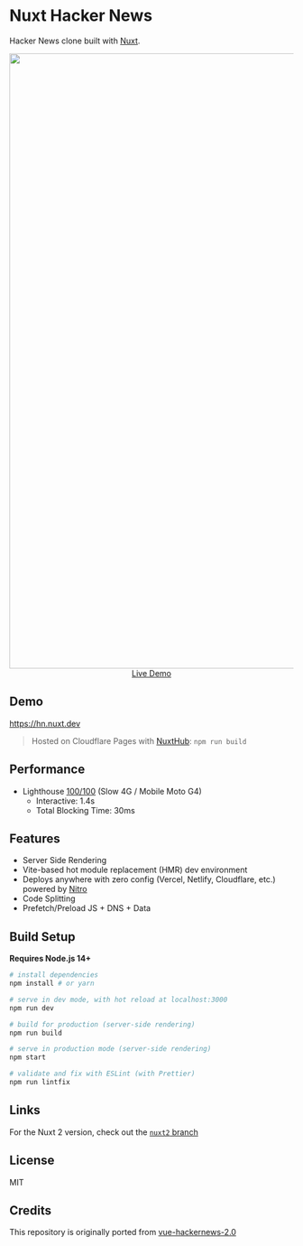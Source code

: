 # Nuxt Hacker News

Hacker News clone built with [Nuxt](https://nuxt.com).

<p align="center">
  <a href="https://hn.nuxt.dev" target="_blank">
    <img width="1090" src="https://github.com/nuxt/hackernews/assets/904724/9aa478bf-a43d-4222-8adf-a7a715d71e38">
    <br>
    Live Demo
  </a>


## Demo

https://hn.nuxt.dev

> Hosted on Cloudflare Pages with [NuxtHub](https://hub.nuxt.com): `npm run build`

## Performance

- Lighthouse [100/100](https://pagespeed.web.dev/report?url=https%3A%2F%2Fhn.nuxt.dev%2Fnews%2F1) (Slow 4G / Mobile Moto G4)
  - Interactive: 1.4s
  - Total Blocking Time: 30ms

## Features

- Server Side Rendering
- Vite-based hot module replacement (HMR) dev environment
- Deploys anywhere with zero config (Vercel, Netlify, Cloudflare, etc.) powered by [Nitro](https://nitro.unjs.io)
- Code Splitting
- Prefetch/Preload JS + DNS + Data

## Build Setup

**Requires Node.js 14+**

``` bash
# install dependencies
npm install # or yarn

# serve in dev mode, with hot reload at localhost:3000
npm run dev

# build for production (server-side rendering)
npm run build

# serve in production mode (server-side rendering)
npm start

# validate and fix with ESLint (with Prettier)
npm run lintfix
```

## Links

For the Nuxt 2 version, check out the [`nuxt2` branch](https://github.com/nuxt/hackernews/tree/nuxt2)

## License

MIT

## Credits

This repository is originally ported from [vue-hackernews-2.0](https://github.com/vuejs/vue-hackernews-2.0)
